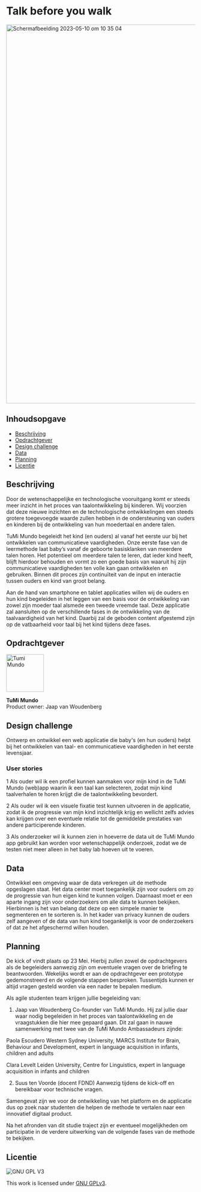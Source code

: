 # Talk before you walk

<img width="1009" alt="Scherm­afbeelding 2023-05-10 om 10 35 04" src="https://github.com/cmda-minor-web-cases/talk-before-you-walk/assets/61702002/dcc7c33d-a2e9-4196-aba8-4f12af5f7b5c">


## Inhoudsopgave
  * [Beschrijving](#beschrijving)
  * [Opdrachtgever](#opdrachtgever)
  * [Design challenge](#design-challenge)
  * [Data](#data)
  * [Planning](#planning)
  * [Licentie](#licentie)

## Beschrijving
Door de wetenschappelijke en technologische vooruitgang komt er steeds meer inzicht in het proces van taalontwikkeling bij kinderen. Wij voorzien dat deze nieuwe inzichten en de technologische ontwikkelingen een steeds grotere toegevoegde waarde zullen hebben in de ondersteuning van ouders en kinderen bij de ontwikkeling van hun moedertaal en andere talen.

TuMi Mundo begeleidt het kind (en ouders) al vanaf het eerste uur bij het ontwikkelen van communicatieve vaardigheden. Onze eerste fase van de leermethode laat baby’s vanaf de geboorte basisklanken van meerdere talen horen. Het potentieel om meerdere talen te leren, dat ieder kind heeft, blijft hierdoor behouden en vormt zo een goede basis van waaruit hij zijn communicatieve vaardigheden ten volle kan gaan ontwikkelen en gebruiken. Binnen dit proces zijn continuïteit van de input en interactie tussen ouders en kind van groot belang.

Aan de hand van smartphone en tablet applicaties willen wij de ouders en hun kind begeleiden in het leggen van een basis voor de ontwikkeling van zowel zijn moeder taal alsmede een tweede vreemde taal. Deze applicatie zal aansluiten op de verschillende fases in de ontwikkeling van de taalvaardigheid van het kind. Daarbij zal de geboden content afgestemd zijn op de vatbaarheid voor taal bij het kind tijdens deze fases.


## Opdrachtgever
<img width="100" alt="Tumi Mundo" src="https://github.com/cmda-minor-web-cases/talk-before-you-walk/assets/1061632/24bf46ae-b119-4791-bed8-63aa35fde4eb">

**TuMi Mundo**   
Product owner: Jaap van Woudenberg

## Design challenge
Ontwerp en ontwikkel een web applicatie die baby's (en hun ouders) helpt bij het ontwikkelen van taal- en communicatieve vaardigheden in het eerste levensjaar. 

### User stories
1 Als ouder wil ik een profiel kunnen aanmaken voor mijn kind in de TuMi Mundo (web)app waarin ik een taal kan selecteren, zodat mijn kind taalverhalen te horen krijgt die de taalontwikkeling bevordert. 

2 Als ouder wil ik een visuele fixatie test kunnen uitvoeren in de applicatie, zodat ik de progressie van mijn kind inzichtelijk krijg en wellicht zelfs advies kan krijgen over een eventuele relatie tot de gemiddelde prestaties van andere participerende kinderen. 

3 Als onderzoeker wil ik kunnen zien in hoeverre de data uit de TuMi Mundo app gebruikt kan worden voor wetenschappelijk onderzoek, zodat we de testen niet meer alleen in het baby lab hoeven uit te voeren.

<!--Als ouders willen we dat ons kind alle voordelen kan ondervinden van een tweetalige opvoeding maar we kunnen dit zelf niet aanbieden omdat we geen tweede taal spreken (of onvoldoende spreken). We zijn op zoek naar een makkelijke en toegankelijke manier om ons en ons kind hier in te ondersteunen en bij de hand te nemen. Hierbij is het natuurlijk leuk om de progressie van ons kind inzichtelijk te krijgen en wellicht zelfs advies te krijgen over eventuele relatie tot de gemiddelde prestaties van alle participerende kinderen. Hierbij is de privacy van de gebruikers natuurlijk wel een vereiste.

**Profiel**
Mogelijkheid tot aanmaken van een profiel om te bepalen in welke fase van taalontwikkeling het kind zit.

Ter inspiratie
<img width="217" alt="image" src="https://user-images.githubusercontent.com/61702002/168133719-f4cc897a-789c-4480-b1d7-254327949470.png">
 
**Player functionaliteit**
Hier kunnen de taalverhalen geselecteerd en afgespeeld worden. Dit moet zo worden opgezet dat er gemakkelijk verhalen en eventuele visuele ondersteuning toegevoegd kan worden. Hierbij is het van belang dat er gewerkt wordt met een corresponderend format om op deze manier de verkregen data op een overzichtelijke manier te kunnen vergelijken en analyseren.

Ter inspiratie
<img width="439" alt="image" src="https://user-images.githubusercontent.com/61702002/168133827-cdeb5632-559d-4e98-9181-2228923936eb.png">

Als onderzoekers willen we kijken in hoeverre een digitale applicatie de rol van ouders kan overnemen in het leren van een (moeder)taal. Hier is momenteel nog weinig over bekend dus we zijn hard op zoek naar data die ons geloof in de werking van digitale tools in de ontwikkeling van taal kunnen ondersteunen.

Momenteel vindt het testen van de participanten nog plaats in onze (offline) Baby Labs. We merken dat het reizen met kinderen een barrière vormt voor veel ouders om deel te nemen. Daarnaast heeft de corona periode uitgewezen dat het testen op een externe fysieke locatie het onderzoek vatbaar maakt voor externe omstandigheden hetgeen de continuïteit in gevaar kan brengen.

Het zou heel wenselijk zijn als er een digitale variant zou komen van de testen die we momenteel doen. Zo kunnen we een grotere groep participanten bereiken en deze over een aaneengesloten periode volgen. 

Deliverables:
Een online vertaling van de offline testen die er momenteel plaatsvinden, zijnde:

**Visuele Fixatie (need to have)**
Hier wordt de visuele aandachttrekker recht voor de baby aangeboden, gelijktijdig met de audio-stimulus die (in het lab) dan ook vanuit een speaker in het midden gepresenteerd wordt. Je meet dan de kijktijd van de baby naar dat beeld terwijl de audio speelt. Dat kan ook weer de ene keer een zin in taal 1 zijn en de volgende keer een zin in taal 2.

**Head Turn (nice to have)**
Bij de Head turn moet de baby zelf iets meer initiatief nemen, namelijk door het hoofd richting speaker plus visuele stimulus te draaien en zo de aandacht voor wat er aangeboden wordt te tonen. Er wordt steeds maar één audio-stimulus tegelijk aangeboden, de ene keer links de andere keer rechts. Dat kan natuurlijk de ene keer (links) taal 1 zijn en de andere keer (rechts) taal 2.

Indien wenselijk kunnen de onderzoeksmethoden verder toegelicht worden door een van onze ambassadeurs Prof.dr.Claartje Levelt (Leiden University, Centre for Linguistics, expert in language acquisition in infants and children). Daarnaast kan er een bezoek gebracht worden aan het Baby Lab in Leiden om te kijken hoe de onderzoeken in een offline omgeving gedaan worden en hoe de data momenteel verzameld en geanalyseerd wordt. -->

## Data
Ontwikkel een omgeving waar de data verkregen uit de methode opgeslagen staat. Het data center moet toegankelijk zijn voor ouders om zo de progressie van hun eigen kind te kunnen volgen. Daarnaast moet er een aparte ingang zijn voor onderzoekers om alle data te kunnen bekijken. Hierbinnen is het van belang dat deze op een simpele manier te segmenteren en te sorteren is. In het kader van privacy kunnen de ouders zelf aangeven of de data van hun kind toegankelijk is voor de onderzoekers of dat ze het afgeschermd willen houden.

## Planning
De kick of vindt plaats op 23 Mei. Hierbij zullen zowel de opdrachtgevers als de begeleiders aanwezig zijn om eventuele vragen over de briefing te beantwoorden. 
Wekelijks wordt er aan de opdrachtgever een prototype gedemonstreerd en de volgende stappen besproken. Tussentijds kunnen er altijd vragen gesteld worden via een nader te bepalen medium.

Als agile studenten team krijgen jullie begeleiding van:
1.	Jaap van Woudenberg
Co-founder van TuMi Mundo. Hij zal jullie daar waar nodig begeleiden in het proces van taalontwikkeling en de vraagstukken die hier mee gepaard gaan. Dit zal gaan in nauwe samenwerking met twee van de TuMi Mundo Ambassadeurs zijnde:

Paola Escudero
Western Sydney University, MARCS Institute for Brain, Behaviour and Development, expert in language acquisition in infants, children and adults

Clara Levelt
Leiden University, Centre for Linguistics, expert in language acquisition in infants and children

2.	Suus ten Voorde (docent FDND)
Aanwezig tijdens de kick-off en bereikbaar voor technische vragen. 

Samengevat zijn we voor de ontwikkeling van het platform en de applicatie dus op zoek naar studenten die helpen de methode te vertalen naar een innovatief digitaal product.

Na het afronden van dit studie traject zijn er eventueel mogelijkheden om participatie in de verdere uitwerking van de volgende fases van de methode te bekijken.


## Licentie

![GNU GPL V3](https://www.gnu.org/graphics/gplv3-127x51.png)

This work is licensed under [GNU GPLv3](./LICENSE).
